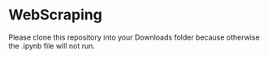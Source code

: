 # WebScraping
Please clone this repository into your Downloads folder because otherwise the .ipynb file will not run.

